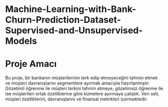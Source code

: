 # Machine-Learning-with-Bank-Churn-Prediction-Dataset-Supervised-and-Unsupervised-Models
# Proje Amacı
Bu proje, bir bankanın müşterilerinin terk edip etmeyeceğini tahmin etmek ve müşteri davranışlarını segmentlere ayırmak amacıyla hazırlanmıştır. Gözetimli 
öğrenme ile müşteri terkini tahmin etmeye, gözetimsiz öğrenme ile ise müşterileri ortak özelliklerine göre kümelere ayırmaya çalıştık. Veri seti, müşteri özelliklerini, 
davranışlarını ve finansal metrikleri içermektedir.
